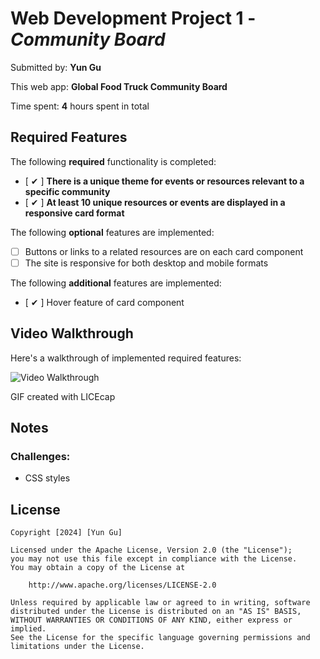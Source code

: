 # Web Development Project 1 - *Community Board*

Submitted by: **Yun Gu**

This web app: **Global Food Truck Community Board**

Time spent: **4** hours spent in total

## Required Features

The following **required** functionality is completed:

- [ ✔ ] **There is a unique theme for events or resources relevant to a specific community**
- [ ✔ ] **At least 10 unique resources or events are displayed in a responsive card format**

The following **optional** features are implemented:

- [ ] Buttons or links to a related resources are on each card component
- [ ] The site is responsive for both desktop and mobile formats

The following **additional** features are implemented:

* [ ✔ ] Hover feature of card component

## Video Walkthrough

Here's a walkthrough of implemented required features:

<img src='./demo.gif' title='Video Walkthrough' width='' alt='Video Walkthrough' />

<!-- Replace this with whatever GIF tool you used! -->
GIF created with LICEcap 
<!-- Recommended tools:
[Kap](https://getkap.co/) for macOS
[ScreenToGif](https://www.screentogif.com/) for Windows
[peek](https://github.com/phw/peek) for Linux. -->

## Notes

### Challenges:
- CSS styles

## License

    Copyright [2024] [Yun Gu]

    Licensed under the Apache License, Version 2.0 (the "License");
    you may not use this file except in compliance with the License.
    You may obtain a copy of the License at

        http://www.apache.org/licenses/LICENSE-2.0

    Unless required by applicable law or agreed to in writing, software
    distributed under the License is distributed on an "AS IS" BASIS,
    WITHOUT WARRANTIES OR CONDITIONS OF ANY KIND, either express or implied.
    See the License for the specific language governing permissions and
    limitations under the License.
